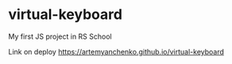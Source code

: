 # virtual-keyboard

My first JS project in RS School

Link on deploy https://artemyanchenko.github.io/virtual-keyboard
